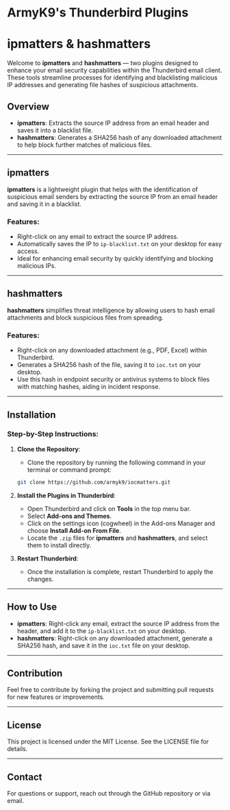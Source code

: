 
# ArmyK9's Thunderbird Plugins
# ipmatters & hashmatters

Welcome to **ipmatters** and **hashmatters** — two plugins designed to enhance your email security capabilities within the Thunderbird email client. These tools streamline processes for identifying and blacklisting malicious IP addresses and generating file hashes of suspicious attachments.

## Overview

- **ipmatters**: Extracts the source IP address from an email header and saves it into a blacklist file.
- **hashmatters**: Generates a SHA256 hash of any downloaded attachment to help block further matches of malicious files.

---

## ipmatters

**ipmatters** is a lightweight plugin that helps with the identification of suspicious email senders by extracting the source IP from an email header and saving it in a blacklist.

### Features:
- Right-click on any email to extract the source IP address.
- Automatically saves the IP to `ip-blacklist.txt` on your desktop for easy access.
- Ideal for enhancing email security by quickly identifying and blocking malicious IPs.

---

## hashmatters

**hashmatters** simplifies threat intelligence by allowing users to hash email attachments and block suspicious files from spreading.

### Features:
- Right-click on any downloaded attachment (e.g., PDF, Excel) within Thunderbird.
- Generates a SHA256 hash of the file, saving it to `ioc.txt` on your desktop.
- Use this hash in endpoint security or antivirus systems to block files with matching hashes, aiding in incident response.

---

## Installation

### Step-by-Step Instructions:

1. **Clone the Repository**:
   - Clone the repository by running the following command in your terminal or command prompt:
   
   ```bash
   git clone https://github.com/armyk9/iocmatters.git
   ```

2. **Install the Plugins in Thunderbird**:
   - Open Thunderbird and click on **Tools** in the top menu bar.
   - Select **Add-ons and Themes**.
   - Click on the settings icon (cogwheel) in the Add-ons Manager and choose **Install Add-on From File**.
   - Locate the `.zip` files for **ipmatters** and **hashmatters**, and select them to install directly.

3. **Restart Thunderbird**:
   - Once the installation is complete, restart Thunderbird to apply the changes.

---

## How to Use

- **ipmatters**: Right-click any email, extract the source IP address from the header, and add it to the `ip-blacklist.txt` on your desktop.
- **hashmatters**: Right-click on any downloaded attachment, generate a SHA256 hash, and save it in the `ioc.txt` file on your desktop.

---

## Contribution

Feel free to contribute by forking the project and submitting pull requests for new features or improvements.

---

## License

This project is licensed under the MIT License. See the LICENSE file for details.

---

## Contact

For questions or support, reach out through the GitHub repository or via email.
